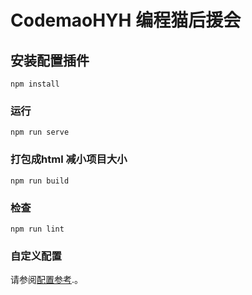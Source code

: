 # CodemaoHYH 编程猫后援会

## 安装配置插件
```
npm install
```

### 运行
```
npm run serve
```

### 打包成html 减小项目大小
```
npm run build
```

### 检查
```
npm run lint
```

### 自定义配置
请参阅[配置参考](https://cli.vuejs.org/config/).。
